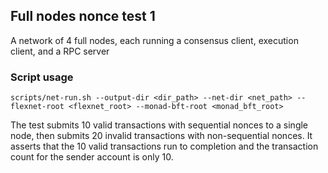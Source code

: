 ## Full nodes nonce test 1

A network of 4 full nodes, each running a consensus client, execution client, and a RPC server

### Script usage
```
scripts/net-run.sh --output-dir <dir_path> --net-dir <net_path> --flexnet-root <flexnet_root> --monad-bft-root <monad_bft_root>
```

The test submits 10 valid transactions with sequential nonces to a single node, then submits 20 invalid transactions
with non-sequential nonces.
It asserts that the 10 valid transactions run to completion and the transaction count for the sender account is only 10.

